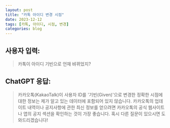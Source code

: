 ```yaml
---
layout: post
title: "카톡 아이디 변경 시점"
date: 2023-12-12
tags: [카톡, 아이디, 시점, 변경]
categories: blog
---
```


## 사용자 입력:
> 카톡이 아이디 기빈으로 언재 뱌뀌었지?

## ChatGPT 응답:
> 카카오톡(KakaoTalk)이 사용자 ID를 '기빈(Given)'으로 변경한 정확한 시점에 대한 정보는 제가 알고 있는 데이터에 포함되어 있지 않습니다. 카카오톡의 업데이트 내역이나 공지사항에 관한 최신 정보를 얻으려면 카카오톡의 공식 웹사이트나 앱의 공지 섹션을 확인하는 것이 가장 좋습니다. 혹시 다른 질문이 있으시면 도와드리겠습니다!

